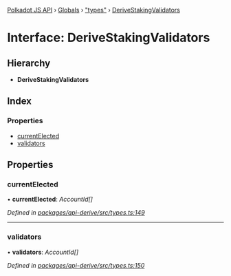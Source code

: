 [Polkadot JS API](../README.md) › [Globals](../globals.md) › ["types"](../modules/_types_.md) › [DeriveStakingValidators](_types_.derivestakingvalidators.md)

# Interface: DeriveStakingValidators

## Hierarchy

* **DeriveStakingValidators**

## Index

### Properties

* [currentElected](_types_.derivestakingvalidators.md#currentelected)
* [validators](_types_.derivestakingvalidators.md#validators)

## Properties

###  currentElected

• **currentElected**: *AccountId[]*

*Defined in [packages/api-derive/src/types.ts:149](https://github.com/polkadot-js/api/blob/47f135065/packages/api-derive/src/types.ts#L149)*

___

###  validators

• **validators**: *AccountId[]*

*Defined in [packages/api-derive/src/types.ts:150](https://github.com/polkadot-js/api/blob/47f135065/packages/api-derive/src/types.ts#L150)*
